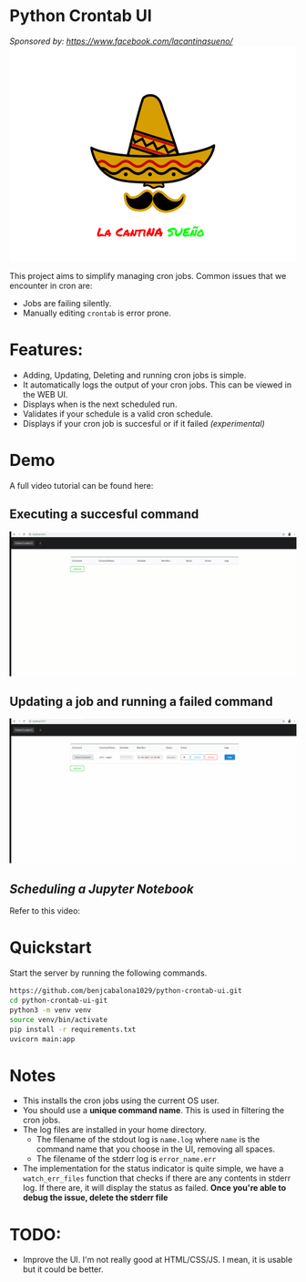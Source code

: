 # Python Crontab UI
*Sponsored by: https://www.facebook.com/lacantinasueno/*
![](static/lcs.png)

This project aims to simplify managing cron jobs. Common issues that we encounter in cron are:

- Jobs are failing silently.
- Manually editing `crontab` is error prone.

# Features:

- Adding, Updating, Deleting and running cron jobs is simple.
- It automatically logs the output of your cron jobs. This can be viewed in the WEB UI.
- Displays when is the next scheduled run.
- Validates if your schedule is a valid cron schedule.
- Displays if your cron job is succesful or if it failed *(experimental)*

# Demo

A full video tutorial can be found here:

## Executing a succesful command

![](readme_images/success.gif)

## Updating a job and running a failed command

![](readme_images/failed.gif)

## *Scheduling a Jupyter Notebook*

Refer to this video:

# Quickstart

Start the server by running the following commands.

```bash
https://github.com/benjcabalona1029/python-crontab-ui.git
cd python-crontab-ui-git
python3 -m venv venv
source venv/bin/activate
pip install -r requirements.txt
uvicorn main:app
```
# Notes
- This installs the cron jobs using the current OS user.
- You should use a **unique command name**. This is used in filtering the cron jobs.
- The log files are installed in your home directory.
    - The filename of the stdout log is `name.log` where `name` is the command name that you choose in the UI, removing all spaces.
    - The filename of the stderr log is `error_name.err`
- The implementation for the status indicator is quite simple, we have a `watch_err_files` function that checks if there are any
contents in  stderr log. If there are, it will display the status as failed.
**Once you're able to debug the issue, delete the stderr file**

# TODO:

- Improve the UI. I'm not really good at HTML/CSS/JS. I mean, it is usable but it could be better.
